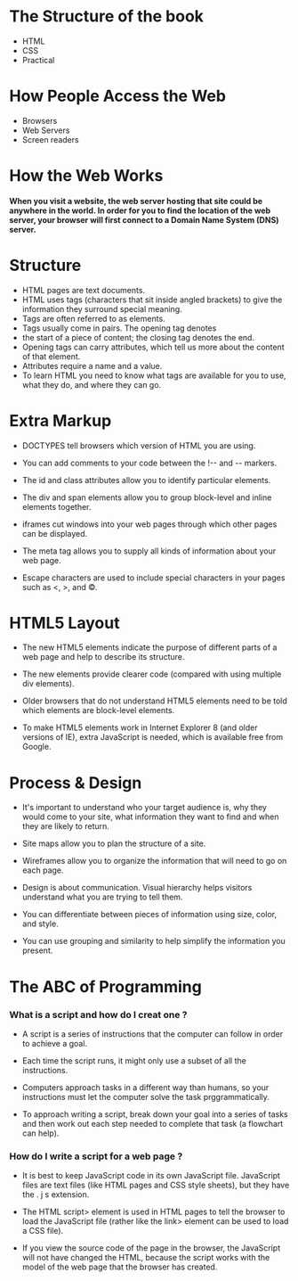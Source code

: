 # The Structure of the book

+ HTML
+ CSS
+ Practical

# How People Access the Web

- Browsers
- Web Servers
- Screen readers

# How the Web Works

#### When you visit a website, the web server hosting that site could be anywhere in the world. In order for you to find the location of the web server, your browser will first connect to a Domain Name System (DNS) server.




# Structure
-  HTML pages are text documents.
-  HTML uses tags (characters that sit inside angled brackets) to give the information they surround special meaning.
-  Tags are often referred to as elements.
-  Tags usually come in pairs. The opening tag denotes 
- the start of a piece of content; the closing tag denotes the end.
-  Opening tags can carry attributes, which tell us more about the content of that element.
-  Attributes require a name and a value.
-  To learn HTML you need to know what tags are available for you to use, what they do, and where they can go.


# Extra Markup 

-  DOCTYPES tell browsers which version of HTML you are using.
-  You can add comments to your code between the  !-- and --  markers.

-  The id and class attributes allow you to identify particular elements.

-  The div and span elements allow you to group block-level and inline elements together.

-  iframes cut windows into your web pages through which other pages can be displayed.

-  The meta tag allows you to supply all kinds of information about your web page.

-  Escape characters are used to include special characters in your pages such as <, >, and ©. 

# HTML5 Layout 

-  The new HTML5 elements indicate the purpose of different parts of a web page and help to describe its structure.

-  The new elements provide clearer code (compared with using multiple div elements).

-  Older browsers that do not understand HTML5 elements need to be told which elements are block-level elements.

-  To make HTML5 elements work in Internet Explorer 8 (and older versions of IE), extra JavaScript is needed, which is available free from Google.


# Process & Design 

- It's important to understand who your target audience is, why they would come to your site, what information they want to find and when they are likely to return.

-  Site maps allow you to plan the structure of a site.

-  Wireframes allow you to organize the information that will need to go on each page.

-  Design is about communication. Visual hierarchy helps visitors understand what you are trying to tell them.

-  You can differentiate between pieces of information using size, color, and style.

- You can use grouping and similarity to help simplify the information you present.


# The ABC of Programming

### What is a script and how do I creat one ?

- A script is a series of instructions that the computer can follow in order to achieve a goal. 

- Each time the script runs, it might only use a subset of all the instructions. 

- Computers approach tasks in a different way than humans, so your instructions must let the computer solve the task prggrammatically. 

- To approach writing a script, break down your goal into a series of tasks and then work out each step needed to complete that task (a flowchart can help). 

### How do I write a script for a web page ? 

- It is best to keep JavaScript code in its own JavaScript file. JavaScript files are text files (like HTML pages and CSS style sheets), but they have the . j s extension. 

- The HTML script> element is used in HTML pages to tell the browser to load the JavaScript file (rather like the link> element can be used to load a CSS file). 

- If you view the source code of the page in the browser, the JavaScript will not have changed the HTML, because the script works with the model of the web page that the browser has created. 










 






 







 

















 







